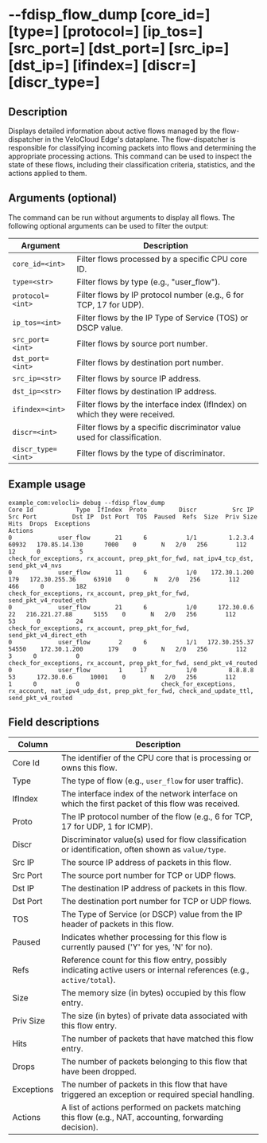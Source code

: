 #	--fdisp_flow_dump [core_id=<int>] [type=<str>] [protocol=<int>] [ip_tos=<int>] [src_port=<int>] [dst_port=<int>] [src_ip=<str>] [dst_ip=<str>] [ifindex=<int>] [discr=<int>] [discr_type=<int>]

##	Description
Displays detailed information about active flows managed by the flow-dispatcher in the VeloCloud Edge's dataplane. The flow-dispatcher is responsible for classifying incoming packets into flows and determining the appropriate processing actions. This command can be used to inspect the state of these flows, including their classification criteria, statistics, and the actions applied to them.

##  Arguments (optional)
The command can be run without arguments to display all flows. The following optional arguments can be used to filter the output:

| Argument         | Description                                                                 |
|------------------|-----------------------------------------------------------------------------|
| `core_id=<int>`  | Filter flows processed by a specific CPU core ID.                           |
| `type=<str>`     | Filter flows by type (e.g., "user_flow").                                   |
| `protocol=<int>` | Filter flows by IP protocol number (e.g., 6 for TCP, 17 for UDP).           |
| `ip_tos=<int>`   | Filter flows by the IP Type of Service (TOS) or DSCP value.                 |
| `src_port=<int>` | Filter flows by source port number.                                         |
| `dst_port=<int>` | Filter flows by destination port number.                                    |
| `src_ip=<str>`   | Filter flows by source IP address.                                          |
| `dst_ip=<str>`   | Filter flows by destination IP address.                                     |
| `ifindex=<int>`  | Filter flows by the interface index (IfIndex) on which they were received.  |
| `discr=<int>`    | Filter flows by a specific discriminator value used for classification.     |
| `discr_type=<int>`| Filter flows by the type of discriminator.                                  |

##  Example usage
```
example_com:velocli> debug --fdisp_flow_dump
Core Id            Type  IfIndex  Proto         Discr          Src IP  Src Port          Dst IP  Dst Port  TOS  Paused  Refs  Size  Priv Size   Hits  Drops  Exceptions                                                                                                                              Actions
0             user_flow       21      6           1/1         1.2.3.4     60932   170.85.14.130      7000    0       N   2/0   256        112     12      0           5                                                check_for_exceptions, rx_account, prep_pkt_for_fwd, nat_ipv4_tcp_dst, send_pkt_v4_nvs
0             user_flow       11      6           1/0    172.30.1.200       179   172.30.255.36     63910    0       N   2/0   256        112    466      0         182                                                           check_for_exceptions, rx_account, prep_pkt_for_fwd, send_pkt_v4_routed_eth
0             user_flow       21      6           1/0      172.30.0.6        22   216.221.27.88      5155    0       N   2/0   256        112     53      0          24                                                           check_for_exceptions, rx_account, prep_pkt_for_fwd, send_pkt_v4_direct_eth
0             user_flow        2      6           1/1   172.30.255.37     54550    172.30.1.200       179    0       N   2/0   256        112      3      0           0                                                               check_for_exceptions, rx_account, prep_pkt_for_fwd, send_pkt_v4_routed
0             user_flow        1     17           1/0         8.8.8.8        53      172.30.0.6     10001    0       N   2/0   256        112      1      0           0                       check_for_exceptions, rx_account, nat_ipv4_udp_dst, prep_pkt_for_fwd, check_and_update_ttl, send_pkt_v4_routed
```

##  Field descriptions
| Column      | Description                                                                                                |
|-------------|------------------------------------------------------------------------------------------------------------|
| Core Id     | The identifier of the CPU core that is processing or owns this flow.                                       |
| Type        | The type of flow (e.g., `user_flow` for user traffic).                                                     |
| IfIndex     | The interface index of the network interface on which the first packet of this flow was received.          |
| Proto       | The IP protocol number of the flow (e.g., 6 for TCP, 17 for UDP, 1 for ICMP).                              |
| Discr       | Discriminator value(s) used for flow classification or identification, often shown as `value/type`.        |
| Src IP      | The source IP address of packets in this flow.                                                             |
| Src Port    | The source port number for TCP or UDP flows.                                                               |
| Dst IP      | The destination IP address of packets in this flow.                                                        |
| Dst Port    | The destination port number for TCP or UDP flows.                                                          |
| TOS         | The Type of Service (or DSCP) value from the IP header of packets in this flow.                            |
| Paused      | Indicates whether processing for this flow is currently paused ('Y' for yes, 'N' for no).                  |
| Refs        | Reference count for this flow entry, possibly indicating active users or internal references (e.g., `active/total`). |
| Size        | The memory size (in bytes) occupied by this flow entry.                                                    |
| Priv Size   | The size (in bytes) of private data associated with this flow entry.                                       |
| Hits        | The number of packets that have matched this flow entry.                                                   |
| Drops       | The number of packets belonging to this flow that have been dropped.                                       |
| Exceptions  | The number of packets in this flow that have triggered an exception or required special handling.          |
| Actions     | A list of actions performed on packets matching this flow (e.g., NAT, accounting, forwarding decision).    |